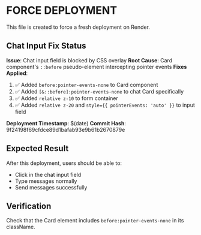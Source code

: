 # FORCE DEPLOYMENT

This file is created to force a fresh deployment on Render.

## Chat Input Fix Status

**Issue**: Chat input field is blocked by CSS overlay
**Root Cause**: Card component's `::before` pseudo-element intercepting pointer events
**Fixes Applied**:

1. ✅ Added `before:pointer-events-none` to Card component
2. ✅ Added `[&::before]:pointer-events-none` to chat Card specifically  
3. ✅ Added `relative z-10` to form container
4. ✅ Added `relative z-20` and `style={{ pointerEvents: 'auto' }}` to input field

**Deployment Timestamp**: $(date)
**Commit Hash**: 9f24198f69cfdce89d1bafab93e9b61b2670879e

## Expected Result
After this deployment, users should be able to:
- Click in the chat input field
- Type messages normally
- Send messages successfully

## Verification
Check that the Card element includes `before:pointer-events-none` in its className.
